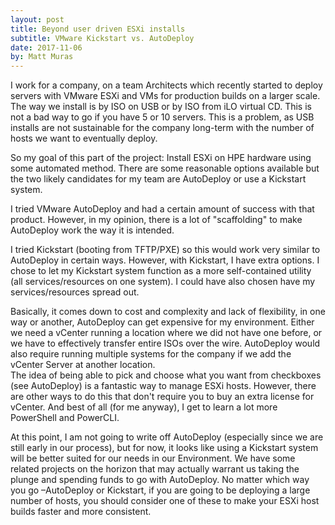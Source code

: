 ```yaml
---
layout: post
title: Beyond user driven ESXi installs
subtitle: VMware Kickstart vs. AutoDeploy
date: 2017-11-06
by: Matt Muras
---
```


I work for a company, on a team Architects which recently started to deploy servers with VMware ESXi and VMs for production builds on a larger scale.  The way we install is by ISO on USB or by ISO from iLO virtual CD.  This is not a bad way to go if you have 5 or 10 servers.  This is a problem, as USB installs are not sustainable for the company long-term with the number of hosts we want to eventually deploy.   

So my goal of this part of the project: Install ESXi on HPE hardware using some automated method.  There are some reasonable options available but the two likely candidates for my team are AutoDeploy or use a Kickstart system.  

I tried VMware AutoDeploy and had a certain amount of success with that product.  However, in my opinion, there is a lot of "scaffolding" to make AutoDeploy work the way it is intended.

I tried Kickstart (booting from TFTP/PXE) so this would work very similar to AutoDeploy in certain ways.  However, with Kickstart, I have extra options.  I chose to let my Kickstart system function as a more self-contained utility (all services/resources on one system).  I could have also chosen have my services/resources spread out.

Basically, it comes down to cost and complexity and lack of flexibility, in one way or another, AutoDeploy can get expensive for my environment.  Either we need a vCenter running a location where we did not have one before, or we have to effectively transfer entire ISOs over the wire.   AutoDeploy would also require running multiple systems for the company if we add the vCenter Server at another location.  
The idea of being able to pick and choose what you want from checkboxes (see AutoDeploy) is a fantastic way to manage ESXi hosts.  However, there are other ways to do this that don't require you to buy an extra license for vCenter.  And best of all (for me anyway), I get to learn a lot more PowerShell and PowerCLI.

At this point, I am not going to write off AutoDeploy (especially since we are still early in our process), but for now, it looks like using a Kickstart system will be better suited for our needs in our Environment.  We have some related projects on the horizon that may actually warrant us taking the plunge and spending funds to go with AutoDeploy.  No matter which way you go –AutoDeploy or Kickstart, if you are going to be deploying a large number of hosts, you should consider one of these to make your ESXi host builds faster and more consistent.
